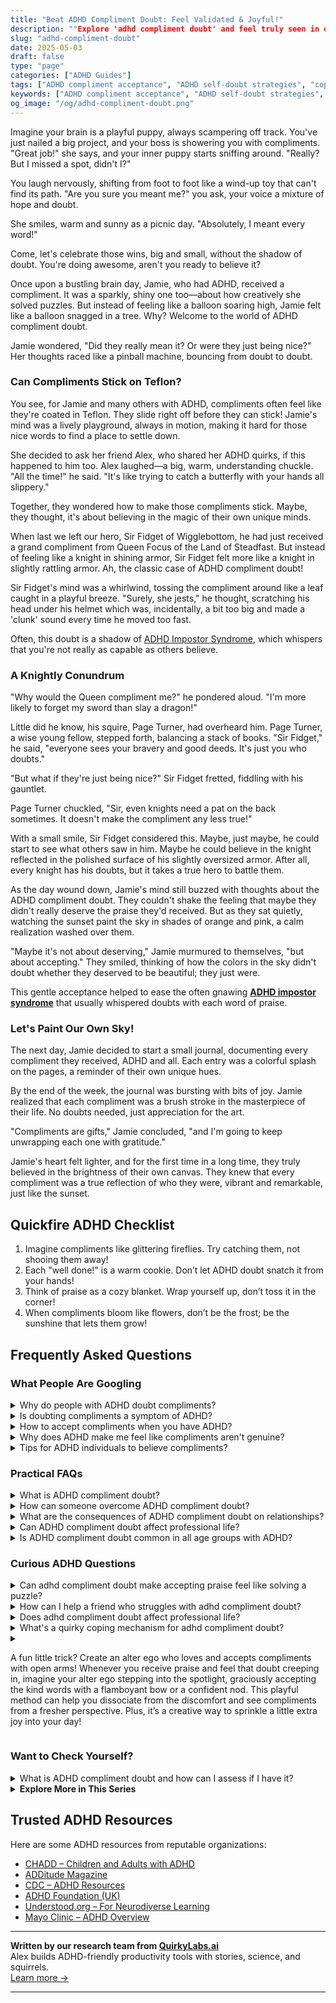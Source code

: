 ```yaml
---
title: "Beat ADHD Compliment Doubt: Feel Validated & Joyful!"
description: ""Explore 'adhd compliment doubt' and feel truly seen in our cozy blog. Discover how to embrace your wins and silence that inner skeptic. You're not alone!""
slug: "adhd-compliment-doubt"
date: 2025-05-03
draft: false
type: "page"
categories: ["ADHD Guides"]
tags: ["ADHD compliment acceptance", "ADHD self-doubt strategies", "coping with ADHD doubts", "ADHD affirmation techniques", "managing ADHD emotional responses", "ADHD self-esteem support", "validating ADHD emotions"]
keywords: ["ADHD compliment acceptance", "ADHD self-doubt strategies", "coping with ADHD doubts", "ADHD affirmation techniques", "managing ADHD emotional responses", "ADHD self-esteem support", "validating ADHD emotions"]
og_image: "/og/adhd-compliment-doubt.png"
---
```


Imagine your brain is a playful puppy, always scampering off track. You've just nailed a big project, and your boss is showering you with compliments. "Great job!" she says, and your inner puppy starts sniffing around. "Really? But I missed a spot, didn't I?"

You laugh nervously, shifting from foot to foot like a wind-up toy that can't find its path. "Are you sure you meant me?" you ask, your voice a mixture of hope and doubt.

She smiles, warm and sunny as a picnic day. "Absolutely, I meant every word!"

Come, let's celebrate those wins, big and small, without the shadow of doubt. You're doing awesome, aren't you ready to believe it?

Once upon a bustling brain day, Jamie, who had ADHD, received a compliment. It was a sparkly, shiny one too—about how creatively she solved puzzles. But instead of feeling like a balloon soaring high, Jamie felt like a balloon snagged in a tree. Why? Welcome to the world of ADHD compliment doubt.

Jamie wondered, "Did they really mean it? Or were they just being nice?" Her thoughts raced like a pinball machine, bouncing from doubt to doubt.

### Can Compliments Stick on Teflon?

You see, for Jamie and many others with ADHD, compliments often feel like they're coated in Teflon. They slide right off before they can stick! Jamie's mind was a lively playground, always in motion, making it hard for those nice words to find a place to settle down.

She decided to ask her friend Alex, who shared her ADHD quirks, if this happened to him too. Alex laughed—a big, warm, understanding chuckle. "All the time!" he said. "It's like trying to catch a butterfly with your hands all slippery."

Together, they wondered how to make those compliments stick. Maybe, they thought, it's about believing in the magic of their own unique minds.

When last we left our hero, Sir Fidget of Wigglebottom, he had just received a grand compliment from Queen Focus of the Land of Steadfast. But instead of feeling like a knight in shining armor, Sir Fidget felt more like a knight in slightly rattling armor. Ah, the classic case of ADHD compliment doubt!

Sir Fidget's mind was a whirlwind, tossing the compliment around like a leaf caught in a playful breeze. "Surely, she jests," he thought, scratching his head under his helmet which was, incidentally, a bit too big and made a 'clunk' sound every time he moved too fast.

Often, this doubt is a shadow of [ADHD Impostor Syndrome](/pages/adhd-impostor-syndrome/), which whispers that you're not really as capable as others believe.

### A Knightly Conundrum

"Why would the Queen compliment me?" he pondered aloud. "I'm more likely to forget my sword than slay a dragon!"

Little did he know, his squire, Page Turner, had overheard him. Page Turner, a wise young fellow, stepped forth, balancing a stack of books. "Sir Fidget," he said, "everyone sees your bravery and good deeds. It's just you who doubts."

"But what if they're just being nice?" Sir Fidget fretted, fiddling with his gauntlet.

Page Turner chuckled, "Sir, even knights need a pat on the back sometimes. It doesn't make the compliment any less true!"

With a small smile, Sir Fidget considered this. Maybe, just maybe, he could start to see what others saw in him. Maybe he could believe in the knight reflected in the polished surface of his slightly oversized armor. After all, every knight has his doubts, but it takes a true hero to battle them.

As the day wound down, Jamie's mind still buzzed with thoughts about the ADHD compliment doubt. They couldn't shake the feeling that maybe they didn't really deserve the praise they'd received. But as they sat quietly, watching the sunset paint the sky in shades of orange and pink, a calm realization washed over them.

"Maybe it's not about deserving," Jamie murmured to themselves, "but about accepting." They smiled, thinking of how the colors in the sky didn't doubt whether they deserved to be beautiful; they just were.

This gentle acceptance helped to ease the often gnawing **[ADHD impostor syndrome](/pages/adhd-impostor-syndrome/)** that usually whispered doubts with each word of praise.

### Let's Paint Our Own Sky!

The next day, Jamie decided to start a small journal, documenting every compliment they received, ADHD and all. Each entry was a colorful splash on the pages, a reminder of their own unique hues.

By the end of the week, the journal was bursting with bits of joy. Jamie realized that each compliment was a brush stroke in the masterpiece of their life. No doubts needed, just appreciation for the art.

"Compliments are gifts," Jamie concluded, "and I'm going to keep unwrapping each one with gratitude."

Jamie's heart felt lighter, and for the first time in a long time, they truly believed in the brightness of their own canvas. They knew that every compliment was a true reflection of who they were, vibrant and remarkable, just like the sunset.

## Quickfire ADHD Checklist

1. Imagine compliments like glittering fireflies. Try catching them, not shooing them away!
2. Each "well done!" is a warm cookie. Don’t let ADHD doubt snatch it from your hands!
3. Think of praise as a cozy blanket. Wrap yourself up, don’t toss it in the corner!
4. When compliments bloom like flowers, don’t be the frost; be the sunshine that lets them grow!

## Frequently Asked Questions



### What People Are Googling

<details><summary>Why do people with ADHD doubt compliments?</summary><p>People with ADHD might doubt compliments because they often experience what's called "rejection sensitive dysphoria," which makes them particularly sensitive to criticism or perceived rejection. This heightened sensitivity can sometimes flip the script, making positive feedback feel untrustworthy or insincere. Plus, if someone with ADHD has struggled with inconsistent performance or feedback in the past, they might question the legitimacy of the praise. Remember, it's okay to take a moment to absorb compliments and see them as the gifts they are meant to be!</p></details>
<details><summary>Is doubting compliments a symptom of ADHD?</summary><p>Absolutely, doubting compliments can indeed be related to ADHD. Many individuals with ADHD experience what we call "rejection sensitive dysphoria," which can make them more susceptible to perceiving criticism, even when it’s not there, and it can also lead them to question the sincerity of compliments. It’s like your brain has a little filter that sometimes distorts how you perceive positive feedback. Remember, it’s perfectly okay to take a moment to acknowledge and accept compliments; you deserve them!</p></details>
<details><summary>How to accept compliments when you have ADHD?</summary><p>Accepting compliments can sometimes feel a bit tricky, especially when your ADHD brain might whisper doubts about your achievements. Remember, it's perfectly okay to simply say "Thank you!" with a smile. This acknowledges the compliment without the need to downplay your accomplishments or overthink the response. Over time, try to internally acknowledge your hard work and strengths too — this can help make accepting praise from others feel more natural and deserved. You're doing great!</p></details>
<details><summary>Why does ADHD make me feel like compliments aren't genuine?</summary><p>Oh, feeling that way can be really tough, can't it? When you have ADHD, it's not uncommon to experience what's called "rejection sensitive dysphoria" or RSD, which can make you more sensitive to how others perceive you. This heightened sensitivity might lead you to doubt the sincerity of compliments or positive feedback, fearing rejection or criticism instead. Remember, it's okay to take a moment to acknowledge how you feel and gently remind yourself that compliments are often given in kindness and truth.</p></details>
<details><summary>Tips for ADHD individuals to believe compliments?</summary><p>It's really common for folks with ADHD to brush off compliments or not fully accept them. A cozy tip is to keep a little compliments journal. Whenever you receive a compliment, jot it down along with who said it and the date. When you're feeling doubtful about your talents or self-worth, flip through your journal. It's like a warm hug from your past self and friends, reminding you of your wonderful qualities and achievements.</p></details>



### Practical FAQs

<details><summary>What is ADHD compliment doubt?</summary><p>ADHD compliment doubt is a common feeling many individuals with ADHD experience, where they might struggle to believe or accept positive feedback from others. This often stems from a history of inconsistent feedback on their performance and abilities, which can sometimes skew their perception of praise. It’s like having a little voice that whispers doubts whenever someone says something nice, making you question the genuineness of the compliment. Remember, it’s okay to take a moment to acknowledge your feelings and gently remind yourself that you are indeed worthy of praise.</p></details>
<details><summary>How can someone overcome ADHD compliment doubt?</summary><p>Navigating compliment doubt with ADHD can feel a bit like trying to catch fog sometimes, can't it? It's important to remember that your feelings are valid, and it’s quite common to question the sincerity of compliments due to those pesky intrusive thoughts. One cozy step you can take is to practice accepting compliments with a simple “thank you” and jotting them down in a special notebook. Over time, reviewing these can not only boost your spirits but also help reinforce the positive feedback as truly meant for you. Just like a warm cup of tea, let each compliment soothe and warm you bit by bit.</p></details>
<details><summary>What are the consequences of ADHD compliment doubt on relationships?</summary><p>When ADHD is in the mix, doubting compliments can indeed stir up some challenges in relationships. This often stems from the ADHD brain's heightened sensitivity to rejection, sometimes called Rejection Sensitive Dysphoria. It can lead to misunderstandings; for example, if you doubt the sincerity of a partner’s compliments, they might feel unappreciated or frustrated. It's really helpful to communicate openly about these feelings and experiences, ensuring both sides understand it’s part of navigating ADHD together, not a reflection of anyone’s genuine feelings or intentions.</p></details>
<details><summary>Can ADHD compliment doubt affect professional life?</summary><p>Absolutely, it can! When living with ADHD, you might often experience what's called "compliment doubt" where it's tough to accept positive feedback or believe in your own successes. This can sometimes make you feel like an impostor in your professional environment, questioning your accomplishments and fearing that others might see you as less competent. It's really important to acknowledge these feelings, but also to remember your strengths and unique contributions. Building a small ritual of reminding yourself of your successes or seeking genuine feedback from trusted colleagues can truly help in embracing your achievements.</p></details>
<details><summary>Is ADHD compliment doubt common in all age groups with ADHD?</summary><p>Absolutely, feeling doubtful about compliments is quite common among individuals with ADHD, regardless of age. This often stems from a pattern of inconsistent feedback on performance and behavior over time, which can make it tricky to accept positive comments at face value. It's like your brain has a little filter that says, "Are you sure they mean it?" Remember, it's okay to take a moment to acknowledge this feeling and then remind yourself that you truly do deserve kindness and recognition.</p></details>



### Curious ADHD Questions

<details><summary>Can adhd compliment doubt make accepting praise feel like solving a puzzle?</summary><p>Absolutely, feeling puzzled by praise is quite common when you have ADHD! Due to the frequent self-doubt that can accompany ADHD, compliments might sometimes feel like they don't quite fit, almost as if they're pieces of a different puzzle. It's important to remember that your accomplishments are real and deserving of recognition, even if your brain tries to tell you otherwise. Practicing acceptance of compliments as small truths can be a gentle way to reassure yourself and reinforce your confidence.</p></details>
<details><summary>How can I help a friend who struggles with adhd compliment doubt?</summary><p>It's wonderful that you're looking to support your friend with ADHD! A great start is to offer genuine, specific compliments that acknowledge their efforts and achievements, no matter how small they might seem. Be patient and listen actively when they express doubts about themselves, as your reassurance can provide a comforting counterbalance to their self-criticism. Above all, remind them of their unique strengths and qualities often, helping them see themselves through a more positive and loving lens.</p></details>
<details><summary>Does adhd compliment doubt affect professional life?</summary><p>Absolutely, ADHD can indeed intertwine with feelings of doubt in your professional life, and you're not alone in experiencing this. This phenomenon, often called "impostor syndrome," can make you question your accomplishments and worry about being exposed as a "fraud." It's important to recognize that these doubts don't reflect your true capabilities or successes. Techniques like mindfulness, affirmations, and structured feedback from colleagues can help manage these feelings, ensuring you see your professional value more clearly. Remember, your unique perspectives and skills are invaluable assets to your workplace!</p></details>
<details><summary>What's a quirky coping mechanism for adhd compliment doubt?</summary><p>Absolutely, finding unique coping mechanisms can be such a delightful journey! One cozy little trick for managing ADHD-related compliment doubt is to keep a "compliment jar." Every time you receive a compliment, write it down on a piece of paper and pop it into the jar. Then, on days when you're feeling a bit down or skeptical about your achievements, you can pull out a few compliments from the jar and remind yourself of the bright spots others see in you. This can be a charming and visually appealing way to reinforce positive self-perceptions and boost your mood!</p></details>
<details><summary><p>A fun little trick? Create an alter ego who loves and accepts compliments with open arms! Whenever you receive praise and feel that doubt creeping in, imagine your alter ego stepping into the spotlight, graciously accepting the kind words with a flamboyant bow or a confident nod. This playful method can help you dissociate from the discomfort and see compliments from a fresher perspective. Plus, it’s a creative way to sprinkle a little extra joy into your day!</p></summary><p>Absolutely, what a delightful strategy! Creating an alter ego can indeed be a fantastic way to embrace compliments more wholeheartedly. By imagining this confident and accepting version of yourself, you give yourself a chance to experience praise without the usual self-doubt or hesitation. It not only makes receiving compliments more fun but also boosts your self-esteem in a genuinely playful and creative manner.</p></details>



### Want to Check Yourself?

<details><summary>What is ADHD compliment doubt and how can I assess if I have it?</summary><p>ADHD compliment doubt is a common feeling among those with ADHD where you might question the sincerity of compliments you receive or feel like you don't truly deserve them. This often stems from challenges with self-esteem, which can be a part of the ADHD experience. To assess if you're experiencing this, notice how you react to compliments. Do you brush them off, rationalize them away, or feel uncomfortable? Reflecting on these reactions can help you understand whether compliment doubt is something you're grappling with. Remember, your feelings are valid, and it's okay to take time to accept and believe in the positives people see in you!</p></details>

<script type="application/ld+json">
{
  "@context": "https://schema.org",
  "@type": "FAQPage",
  "mainEntity": [
    {
      "@type": "Question",
      "name": "Why do people with ADHD doubt compliments?",
      "acceptedAnswer": {
        "@type": "Answer",
        "text": "People with ADHD might doubt compliments because they often experience what's called \"rejection sensitive dysphoria,\" which makes them particularly sensitive to criticism or perceived rejection. This heightened sensitivity can sometimes flip the script, making positive feedback feel untrustworthy or insincere. Plus, if someone with ADHD has struggled with inconsistent performance or feedback in the past, they might question the legitimacy of the praise. Remember, it's okay to take a moment to absorb compliments and see them as the gifts they are meant to be!"
      }
    },
    {
      "@type": "Question",
      "name": "Is doubting compliments a symptom of ADHD?",
      "acceptedAnswer": {
        "@type": "Answer",
        "text": "Absolutely, doubting compliments can indeed be related to ADHD. Many individuals with ADHD experience what we call \"rejection sensitive dysphoria,\" which can make them more susceptible to perceiving criticism, even when it\u2019s not there, and it can also lead them to question the sincerity of compliments. It\u2019s like your brain has a little filter that sometimes distorts how you perceive positive feedback. Remember, it\u2019s perfectly okay to take a moment to acknowledge and accept compliments; you deserve them!"
      }
    },
    {
      "@type": "Question",
      "name": "How to accept compliments when you have ADHD?",
      "acceptedAnswer": {
        "@type": "Answer",
        "text": "Accepting compliments can sometimes feel a bit tricky, especially when your ADHD brain might whisper doubts about your achievements. Remember, it's perfectly okay to simply say \"Thank you!\" with a smile. This acknowledges the compliment without the need to downplay your accomplishments or overthink the response. Over time, try to internally acknowledge your hard work and strengths too \u2014 this can help make accepting praise from others feel more natural and deserved. You're doing great!"
      }
    },
    {
      "@type": "Question",
      "name": "Why does ADHD make me feel like compliments aren't genuine?",
      "acceptedAnswer": {
        "@type": "Answer",
        "text": "Oh, feeling that way can be really tough, can't it? When you have ADHD, it's not uncommon to experience what's called \"rejection sensitive dysphoria\" or RSD, which can make you more sensitive to how others perceive you. This heightened sensitivity might lead you to doubt the sincerity of compliments or positive feedback, fearing rejection or criticism instead. Remember, it's okay to take a moment to acknowledge how you feel and gently remind yourself that compliments are often given in kindness and truth."
      }
    },
    {
      "@type": "Question",
      "name": "Tips for ADHD individuals to believe compliments?",
      "acceptedAnswer": {
        "@type": "Answer",
        "text": "It's really common for folks with ADHD to brush off compliments or not fully accept them. A cozy tip is to keep a little compliments journal. Whenever you receive a compliment, jot it down along with who said it and the date. When you're feeling doubtful about your talents or self-worth, flip through your journal. It's like a warm hug from your past self and friends, reminding you of your wonderful qualities and achievements."
      }
    }
  ]
}
</script>
<script type="application/ld+json">
{
  "@context": "https://schema.org",
  "@type": "Article",
  "author": {
    "@type": "Person",
    "name": "QuirkyLabs",
    "url": "https://quirkylabs.ai/about"
  },
  "headline": "\"Beat ADHD Compliment Doubt: Feel Validated & Joyful!\"",
  "mainEntityOfPage": "https://blog.quirkylabs.ai/pages/adhd-compliment-doubt/",
  "datePublished": "2025-05-03"
}
</script>
<script type="application/ld+json">
{
  "@context": "https://schema.org",
  "@type": "BreadcrumbList",
  "itemListElement": [
    {
      "@type": "ListItem",
      "position": 1,
      "name": "Home",
      "item": "https://quirkylabs.ai/"
    },
    {
      "@type": "ListItem",
      "position": 2,
      "name": "Blog",
      "item": "https://blog.quirkylabs.ai/"
    },
    {
      "@type": "ListItem",
      "position": 3,
      "name": "\"Beat ADHD Compliment Doubt: Feel Validated & Joyful!\"",
      "item": "https://blog.quirkylabs.ai/pages/adhd-compliment-doubt/"
    }
  ]
}
</script>

<details>
<summary><strong>Explore More in This Series</strong></summary>

- [Adhd High Functioning Struggles](/pages/adhd-high-functioning-struggles/)
- [Adhd Secret Anxiety](/pages/adhd-secret-anxiety/)
- [Adhd Doing Too Much](/pages/adhd-doing-too-much/)
- [Adhd Impostor Syndrome](/pages/adhd-impostor-syndrome/)
- [Adhd Emotional Collapse](/pages/adhd-emotional-collapse/)
- [Adhd People Pleasing](/pages/adhd-people-pleasing/)
- [Adhd Overcompensating](/pages/adhd-overcompensating/)
- [Adhd Overexplaining Yourself](/pages/adhd-overexplaining-yourself/)
</details>



## Trusted ADHD Resources

Here are some ADHD resources from reputable organizations:

- [CHADD – Children and Adults with ADHD](https://chadd.org)
- [ADDitude Magazine](https://www.additudemag.com)
- [CDC – ADHD Resources](https://www.cdc.gov/ncbddd/adhd)
- [ADHD Foundation (UK)](https://www.adhdfoundation.org.uk)
- [Understood.org – For Neurodiverse Learning](https://www.understood.org)
- [Mayo Clinic – ADHD Overview](https://www.mayoclinic.org/diseases-conditions/adhd)


---

**Written by our research team from [QuirkyLabs.ai](https://quirkylabs.ai)**  
Alex builds ADHD-friendly productivity tools with stories, science, and squirrels.  
[Learn more →](https://quirkylabs.ai)

---